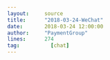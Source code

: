 ```yaml
---
layout:     source 
title:      "2018-03-24-WeChat"
date:       2018-03-24 12:00:00
author:     "PaymentGroup"
lines:      274 
tag:		  [chat]
---
```

